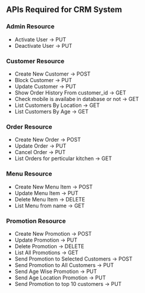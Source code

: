 ## APIs Required for CRM System

### Admin Resource
- Activate User -> PUT
- Deactivate User -> PUT

### Customer Resource
- Create New Customer -> POST 
- Block Customer -> PUT
- Update Customer -> PUT
- Show Order History From customer_id -> GET
- Check mobile is availabe in database or not -> GET
- List Customers By Location -> GET
- List Customers By Age -> GET

### Order Resource
- Create New Order -> POST
- Update Order -> PUT
- Cancel Order -> PUT
- List Orders for perticular kitchen -> GET

### Menu Resource
- Create New Menu Item -> POST
- Update Menu Item -> PUT
- Delete Menu Item -> DELETE
- List Menu from name -> GET

### Promotion Resource
- Create New Promotion -> POST
- Update Promotion -> PUT
- Delete Promotion -> DELETE
- List All Promotions -> GET
- Send Promotion to Selected Customers -> POST
- Send Promotion to All Customers -> PUT
- Send Age Wise Promotion -> PUT
- Send Age Location Promotion -> PUT
- Send Promotion to top 10 customers -> PUT

